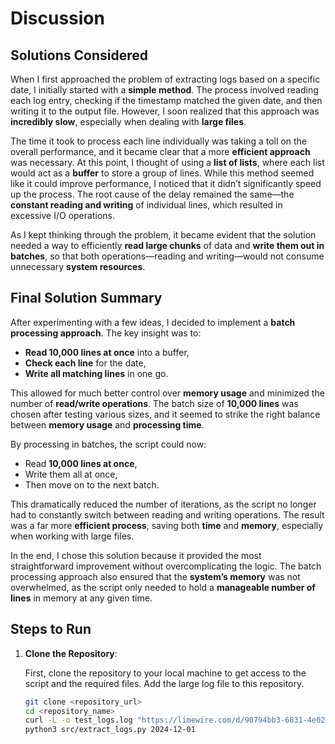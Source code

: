 # Discussion

## Solutions Considered

When I first approached the problem of extracting logs based on a specific date, I initially started with a **simple method**. The process involved reading each log entry, checking if the timestamp matched the given date, and then writing it to the output file. However, I soon realized that this approach was **incredibly slow**, especially when dealing with **large files**. 

The time it took to process each line individually was taking a toll on the overall performance, and it became clear that a more **efficient approach** was necessary. At this point, I thought of using a **list of lists**, where each list would act as a **buffer** to store a group of lines. While this method seemed like it could improve performance, I noticed that it didn’t significantly speed up the process. The root cause of the delay remained the same—the **constant reading and writing** of individual lines, which resulted in excessive I/O operations.

As I kept thinking through the problem, it became evident that the solution needed a way to efficiently **read large chunks** of data and **write them out in batches**, so that both operations—reading and writing—would not consume unnecessary **system resources**.

## Final Solution Summary

After experimenting with a few ideas, I decided to implement a **batch processing approach**. The key insight was to:

- **Read 10,000 lines at once** into a buffer,
- **Check each line** for the date,
- **Write all matching lines** in one go.

This allowed for much better control over **memory usage** and minimized the number of **read/write operations**. The batch size of **10,000 lines** was chosen after testing various sizes, and it seemed to strike the right balance between **memory usage** and **processing time**.

By processing in batches, the script could now:

- Read **10,000 lines at once**,
- Write them all at once,
- Then move on to the next batch.

This dramatically reduced the number of iterations, as the script no longer had to constantly switch between reading and writing operations. The result was a far more **efficient process**, saving both **time** and **memory**, especially when working with large files.

In the end, I chose this solution because it provided the most straightforward improvement without overcomplicating the logic. The batch processing approach also ensured that the **system’s memory** was not overwhelmed, as the script only needed to hold a **manageable number of lines** in memory at any given time.

## Steps to Run

1. **Clone the Repository**:
   
   First, clone the repository to your local machine to get access to the script and the required files. Add the large log file to this repository.
   
   ```bash
   git clone <repository_url>
   cd <repository_name>
   curl -L -o test_logs.log "https://limewire.com/d/90794bb3-6831-4e02-8a59-ffc7f3b8b2a3#X1xnzrH5s4H_DKEkT_dfBuUT1mFKZuj4cFWNoMJGX98"
   python3 src/extract_logs.py 2024-12-01
